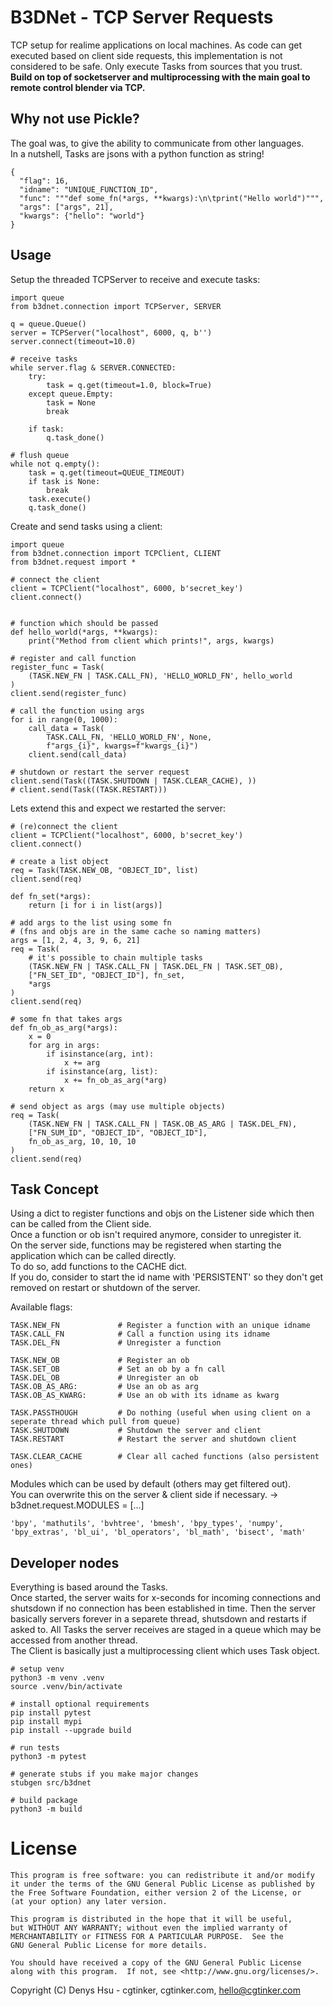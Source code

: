 # B3DNet - TCP Server Requests


TCP setup for realime applications on local machines. As code can get executed based on client side requests, this implementation is not considered to be safe. Only execute Tasks from sources that you trust.<br>
**Build on top of socketserver and multiprocessing with the main goal to remote control blender via TCP.**


## Why not use Pickle?

The goal was, to give the ability to communicate from other languages. <br>
In a nutshell, Tasks are jsons with a python function as string!<br>
```
{
  "flag": 16,
  "idname": "UNIQUE_FUNCTION_ID",
  "func": """def some_fn(*args, **kwargs):\n\tprint("Hello world")""",
  "args": ["args", 21],
  "kwargs": {"hello": "world"}
}
```


## Usage

Setup the threaded TCPServer to receive and execute tasks:

```
import queue
from b3dnet.connection import TCPServer, SERVER

q = queue.Queue()
server = TCPServer("localhost", 6000, q, b'')
server.connect(timeout=10.0)

# receive tasks
while server.flag & SERVER.CONNECTED:
    try:
        task = q.get(timeout=1.0, block=True)
    except queue.Empty:
        task = None
        break

    if task:
        q.task_done()

# flush queue
while not q.empty():
    task = q.get(timeout=QUEUE_TIMEOUT)
    if task is None:
        break
    task.execute()
    q.task_done()
```

Create and send tasks using a client:

```
import queue
from b3dnet.connection import TCPClient, CLIENT
from b3dnet.request import *
 
# connect the client
client = TCPClient("localhost", 6000, b'secret_key')
client.connect()


# function which should be passed
def hello_world(*args, **kwargs):
    print("Method from client which prints!", args, kwargs)

# register and call function
register_func = Task(
    (TASK.NEW_FN | TASK.CALL_FN), 'HELLO_WORLD_FN', hello_world
)
client.send(register_func)

# call the function using args
for i in range(0, 1000):
    call_data = Task(
        TASK.CALL_FN, 'HELLO_WORLD_FN', None,
        f"args_{i}", kwargs=f"kwargs_{i}")
    client.send(call_data)

# shutdown or restart the server request
client.send(Task((TASK.SHUTDOWN | TASK.CLEAR_CACHE), ))
# client.send(Task((TASK.RESTART)))
```

Lets extend this and expect we restarted the server:

```
# (re)connect the client
client = TCPClient("localhost", 6000, b'secret_key')
client.connect()

# create a list object
req = Task(TASK.NEW_OB, "OBJECT_ID", list)
client.send(req)

def fn_set(*args):
    return [i for i in list(args)]
 
# add args to the list using some fn 
# (fns and objs are in the same cache so naming matters)
args = [1, 2, 4, 3, 9, 6, 21]
req = Task(
    # it's possible to chain multiple tasks
    (TASK.NEW_FN | TASK.CALL_FN | TASK.DEL_FN | TASK.SET_OB), 
    ["FN_SET_ID", "OBJECT_ID"], fn_set,
    *args
)
client.send(req)

# some fn that takes args
def fn_ob_as_arg(*args):
    x = 0
    for arg in args:
        if isinstance(arg, int):
            x += arg
        if isinstance(arg, list):
            x += fn_ob_as_arg(*arg)
    return x

# send object as args (may use multiple objects)
req = Task(
    (TASK.NEW_FN | TASK.CALL_FN | TASK.OB_AS_ARG | TASK.DEL_FN),
    ["FN_SUM_ID", "OBJECT_ID", "OBJECT_ID"],
    fn_ob_as_arg, 10, 10, 10
)
client.send(req)
```


## Task Concept

Using a dict to register functions and objs on the Listener side which then can be called from the Client side. <br>
Once a function or ob isn't required anymore, consider to unregister it. <br>
On the server side, functions may be registered when starting the application which can be called directly. <br>
To do so, add functions to the CACHE dict. <br>
If you do, consider to start the id name with 'PERSISTENT' so they don't get removed on restart or shutdown of the server. 

Available flags:
```
TASK.NEW_FN             # Register a function with an unique idname
TASK.CALL_FN            # Call a function using its idname
TASK.DEL_FN             # Unregister a function

TASK.NEW_OB             # Register an ob
TASK.SET_OB             # Set an ob by a fn call
TASK.DEL_OB             # Unregister an ob
TASK.OB_AS_ARG:         # Use an ob as arg
TASK.OB_AS_KWARG:       # Use an ob with its idname as kwarg

TASK.PASSTHOUGH         # Do nothing (useful when using client on a seperate thread which pull from queue)
TASK.SHUTDOWN           # Shutdown the server and client
TASK.RESTART            # Restart the server and shutdown client

TASK.CLEAR_CACHE        # Clear all cached functions (also persistent ones)
```

Modules which can be used by default (others may get filtered out). <br>
You can overwrite this on the server & client side if necessary.
-> b3dnet.request.MODULES = [...]

```
'bpy', 'mathutils', 'bvhtree', 'bmesh', 'bpy_types', 'numpy',
'bpy_extras', 'bl_ui', 'bl_operators', 'bl_math', 'bisect', 'math'
```

## Developer nodes

Everything is based around the Tasks. <br>
Once started, the server waits for x-seconds for incoming connections and shutsdown if no connection has been established in time. Then the server basically servers forever in a separete thread, shutsdown and restarts if asked to. All Tasks the server receives are staged in a queue which may be accessed from another thread. <br>
The Client is basically just a multiprocessing client which uses Task object. <br>

```
# setup venv
python3 -m venv .venv
source .venv/bin/activate

# install optional requirements
pip install pytest
pip install mypi
pip install --upgrade build

# run tests
python3 -m pytest

# generate stubs if you make major changes
stubgen src/b3dnet

# build package
python3 -m build
```

# License
    This program is free software: you can redistribute it and/or modify
    it under the terms of the GNU General Public License as published by
    the Free Software Foundation, either version 2 of the License, or
    (at your option) any later version.

    This program is distributed in the hope that it will be useful,
    but WITHOUT ANY WARRANTY; without even the implied warranty of
    MERCHANTABILITY or FITNESS FOR A PARTICULAR PURPOSE.  See the
    GNU General Public License for more details.

    You should have received a copy of the GNU General Public License
    along with this program.  If not, see <http://www.gnu.org/licenses/>.

Copyright (C) Denys Hsu - cgtinker, cgtinker.com, hello@cgtinker.com


